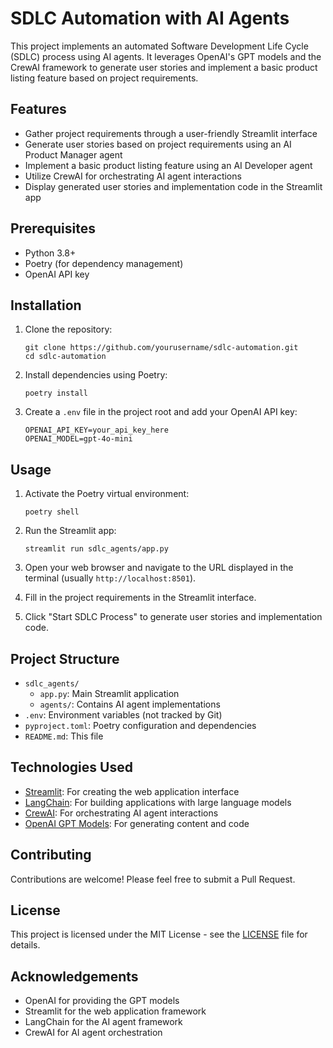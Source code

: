 # SDLC Automation with AI Agents

This project implements an automated Software Development Life Cycle (SDLC) process using AI agents. It leverages OpenAI's GPT models and the CrewAI framework to generate user stories and implement a basic product listing feature based on project requirements.

## Features

- Gather project requirements through a user-friendly Streamlit interface
- Generate user stories based on project requirements using an AI Product Manager agent
- Implement a basic product listing feature using an AI Developer agent
- Utilize CrewAI for orchestrating AI agent interactions
- Display generated user stories and implementation code in the Streamlit app

## Prerequisites

- Python 3.8+
- Poetry (for dependency management)
- OpenAI API key

## Installation

1. Clone the repository:
   ```
   git clone https://github.com/yourusername/sdlc-automation.git
   cd sdlc-automation
   ```

2. Install dependencies using Poetry:
   ```
   poetry install
   ```

3. Create a `.env` file in the project root and add your OpenAI API key:
   ```
   OPENAI_API_KEY=your_api_key_here
   OPENAI_MODEL=gpt-4o-mini
   ```

## Usage

1. Activate the Poetry virtual environment:
   ```
   poetry shell
   ```

2. Run the Streamlit app:
   ```
   streamlit run sdlc_agents/app.py
   ```

3. Open your web browser and navigate to the URL displayed in the terminal (usually `http://localhost:8501`).

4. Fill in the project requirements in the Streamlit interface.

5. Click "Start SDLC Process" to generate user stories and implementation code.

## Project Structure

- `sdlc_agents/`
  - `app.py`: Main Streamlit application
  - `agents/`: Contains AI agent implementations
- `.env`: Environment variables (not tracked by Git)
- `pyproject.toml`: Poetry configuration and dependencies
- `README.md`: This file

## Technologies Used

- [Streamlit](https://streamlit.io/): For creating the web application interface
- [LangChain](https://python.langchain.com/): For building applications with large language models
- [CrewAI](https://github.com/joaomdmoura/crewAI): For orchestrating AI agent interactions
- [OpenAI GPT Models](https://openai.com/): For generating content and code

## Contributing

Contributions are welcome! Please feel free to submit a Pull Request.

## License

This project is licensed under the MIT License - see the [LICENSE](LICENSE) file for details.

## Acknowledgements

- OpenAI for providing the GPT models
- Streamlit for the web application framework
- LangChain for the AI agent framework
- CrewAI for AI agent orchestration